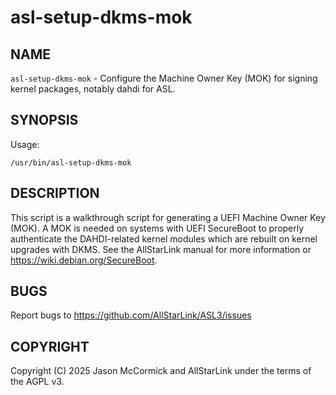 # asl-setup-dkms-mok

## NAME
`asl-setup-dkms-mok` - Configure the Machine Owner Key (MOK) for signing kernel packages, notably dahdi for ASL.

## SYNOPSIS
Usage: 

```
/usr/bin/asl-setup-dkms-mok
```

## DESCRIPTION
This script is a walkthrough script for generating a UEFI Machine Owner Key (MOK). A MOK is needed on systems with UEFI SecureBoot to properly authenticate the DAHDI-related kernel modules which are rebuilt on kernel upgrades with DKMS. See the AllStarLink manual for more information or https://wiki.debian.org/SecureBoot.

## BUGS
Report bugs to https://github.com/AllStarLink/ASL3/issues

## COPYRIGHT
Copyright (C) 2025 Jason McCormick and AllStarLink under the terms of the AGPL v3.